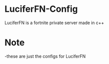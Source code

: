 # LuciferFN-Config

LuciferFN is a fortnite private server made in c++

# Note

-these are just the configs for LuciferFN
